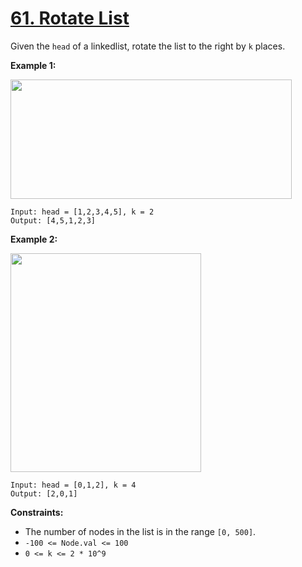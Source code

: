 # [61. Rotate List](https://leetcode.com/problems/rotate-list/description/)

Given the `head` of a linkedlist, rotate the list to the right by `k` places.

**Example 1:** 

<img alt="" src="https://assets.leetcode.com/uploads/2020/11/13/rotate1.jpg" style="width: 450px; height: 191px;">

```
Input: head = [1,2,3,4,5], k = 2
Output: [4,5,1,2,3]
```

**Example 2:** 

<img alt="" src="https://assets.leetcode.com/uploads/2020/11/13/roate2.jpg" style="width: 305px; height: 350px;">

```
Input: head = [0,1,2], k = 4
Output: [2,0,1]
```

**Constraints:** 

- The number of nodes in the list is in the range `[0, 500]`.
- `-100 <= Node.val <= 100`
- `0 <= k <= 2 * 10^9`